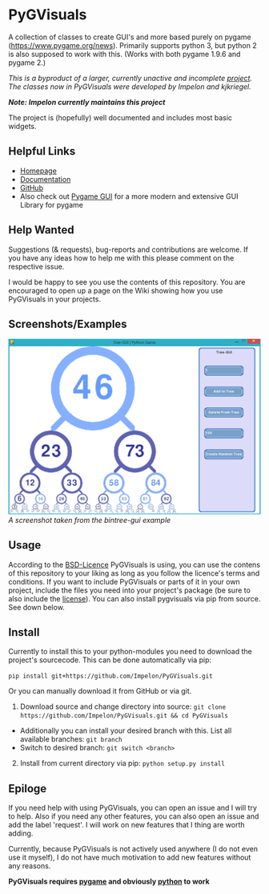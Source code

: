 # PyGVisuals
A collection of classes to create GUI's and more based purely on pygame (https://www.pygame.org/news).
Primarily supports python 3, but python 2 is also supposed to work with this.
(Works with both pygame 1.9.6 and pygame 2.)

_This is a byproduct of a larger, currently unactive and incomplete [project](https://github.com/AlinaGri/CoolesSpiel).
The classes now in PyGVisuals were developed by Impelon and kjkriegel._

___Note: Impelon currently maintains this project___

The project is (hopefully) well documented and includes most basic widgets.

## Helpful Links

- [Homepage](https://impelon.github.io/PyGVisuals/)
- [Documentation](https://impelon.github.io/PyGVisuals/api/)
- [GitHub](https://github.com/Impelon/PyGVisuals)
- Also check out [Pygame GUI](https://github.com/MyreMylar/pygame_gui) for a more modern and extensive GUI Library for pygame

## Help Wanted

Suggestions (& requests), bug-reports and contributions are welcome. If you have any ideas how to help me with this please comment on the respective issue.

I would be happy to see you use the contents of this repository. You are encouraged to open up a page on the Wiki showing how you use PyGVisuals in your projects.

## Screenshots/Examples

![bintree-gui](examples/bintree-gui/screenshot.png)
_A screenshot taken from the bintree-gui example_

## Usage

According to the [BSD-Licence](LICENSE.md) PyGVisuals is using, you can use the contens of this repository to your liking as long as you follow the licence's terms and conditions.
If you want to include PyGVisuals or parts of it in your own project, include the files you need into your project's package (be sure to also include the [license](LICENSE.md)).
You can also install pygvisuals via pip from source. See down below.

## Install

Currently to install this to your python-modules you need to download the project's sourcecode.
This can be done automatically via pip:

`pip install git+https://github.com/Impelon/PyGVisuals.git`

Or you can manually download it from GitHub or via git.

1. Download source and change directory into source: `git clone https://github.com/Impelon/PyGVisuals.git && cd PyGVisuals`
  - Additionally you can install your desired branch with this. List all available branches: `git branch`
  - Switch to desired branch: `git switch <branch>`
2. Install from current directory via pip: `python setup.py install`

## Epiloge

If you need help with using PyGVisuals, you can open an issue and I will try to help.
Also if you need any other features, you can also open an issue and add the label 'request'. I will work on new features that I thing are worth adding.

Currently, because PyGVisuals is not actively used anywhere (I do not even use it myself), I do not have much motivation to add new features without any reasons.

__PyGVisuals requires [pygame](https://www.pygame.org/news) and obviously [python](https://www.python.org/) to work__
